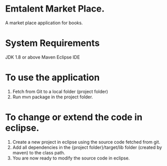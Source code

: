 Emtalent Market Place.
======================

A market place application for books.

System Requirements
===================
JDK 1.8 or above
Maven
Eclipse IDE

To use the application
======================

1. Fetch from Git to a local folder (project folder)
2. Run mvn package in the project folder.


To change or extend the code in eclipse.
========================================
1. Create a new project in eclipse using the source code fetched from git.
2. Add all dependencies in the {project folder}/target/lib folder (created by maven) to the class path.
3. You are now ready to modify the source code in eclipse.




